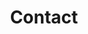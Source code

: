 ---
title: "Contact"
contact_entries:
  - heading: Location
    text: "148 Church Street, Onerahi"
---